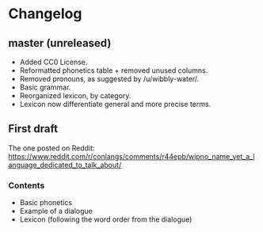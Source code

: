 # Changelog

## master (unreleased)

* Added CC0 License.
* Reformatted phonetics table + removed unused columns.
* Removed pronouns, as suggested by /u/wibbly-water/.
* Basic grammar.
* Reorganized lexicon, by category.
* Lexicon now differentiate general and more precise terms.

## First draft

The one posted on Reddit: <https://www.reddit.com/r/conlangs/comments/r44epb/wipno_name_yet_a_language_dedicated_to_talk_about/>

### Contents

* Basic phonetics
* Example of a dialogue
* Lexicon (following the word order from the dialogue)
